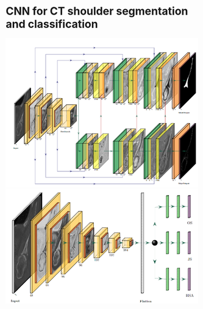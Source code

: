 # CNN for CT shoulder segmentation and classification

![CEL-UNet architecture](images/CEL-UNet.png)
![Arthro-Net architecture](images/Arthro-Net.png)

